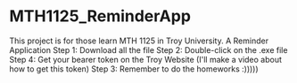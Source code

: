 # MTH1125_ReminderApp
This project is for those learn MTH 1125 in Troy University. A Reminder Application
Step 1: Download all the file
Step 2: Double-click on the .exe file
Step 4: Get your bearer token on the Troy Website (I'll make a video about how to get this token)
Step 3: Remember to do the homeworks :)))))
